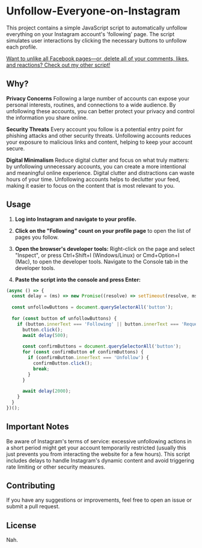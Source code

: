 # Unfollow-Everyone-on-Instagram
This project contains a simple JavaScript script to automatically unfollow everything on your Instagram account's 'following' page. The script simulates user interactions by clicking the necessary buttons to unfollow each profile.

[Want to unlike all Facebook pages—or, delete all of your comments, likes, and reactions? Check out my other script!](https://github.com/tyrtles/Unlike-Everything-on-Facebook)

## Why?
**Privacy Concerns**
Following a large number of accounts can expose your personal interests, routines, and connections to a wide audience. By unfollowing these accounts, you can better protect your privacy and control the information you share online.

**Security Threats**
Every account you follow is a potential entry point for phishing attacks and other security threats. Unfollowing accounts reduces your exposure to malicious links and content, helping to keep your account secure.

**Digital Minimalism**
Reduce digital clutter and focus on what truly matters: by unfollowing unnecessary accounts, you can create a more intentional and meaningful online experience. Digital clutter and distractions can waste hours of your time. Unfollowing accounts helps to declutter your feed, making it easier to focus on the content that is most relevant to you.

## Usage
1. **Log into Instagram and navigate to your profile.**

2. **Click on the "Following" count on your profile page** to open the list of pages you follow.

3. **Open the browser's developer tools:** Right-click on the page and select "Inspect", or press Ctrl+Shift+I (Windows/Linux) or Cmd+Option+I (Mac), to open the developer tools. Navigate to the Console tab in the developer tools.

4. **Paste the script into the console and press Enter:**

```javascript
(async () => {
  const delay = (ms) => new Promise((resolve) => setTimeout(resolve, ms));
  
  const unfollowButtons = document.querySelectorAll('button');
  
  for (const button of unfollowButtons) {
    if (button.innerText === 'Following' || button.innerText === 'Requested') {
      button.click();
      await delay(500);
      
      const confirmButtons = document.querySelectorAll('button');
      for (const confirmButton of confirmButtons) {
        if (confirmButton.innerText === 'Unfollow') {
          confirmButton.click();
          break;
        }
      }
      
      await delay(2000);
    }
  }
})();
```

## Important Notes
Be aware of Instagram's terms of service: excessive unfollowing actions in a short period might get your account temporarily restricted (usually this just prevents you from interacting the website for a few hours). This script includes delays to handle Instagram's dynamic content and avoid triggering rate limiting or other security measures.

## Contributing
If you have any suggestions or improvements, feel free to open an issue or submit a pull request.

## License
Nah.
